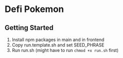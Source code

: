 # Defi Pokemon
## Getting Started
1. Install npm packages in main and in frontend
2. Copy run.template.sh and set SEED_PHRASE
3. Run run.sh (might have to run `chmod +x run.sh` first)